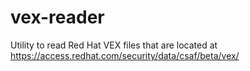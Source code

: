 # vex-reader
Utility to read Red Hat VEX files that are located at https://access.redhat.com/security/data/csaf/beta/vex/
